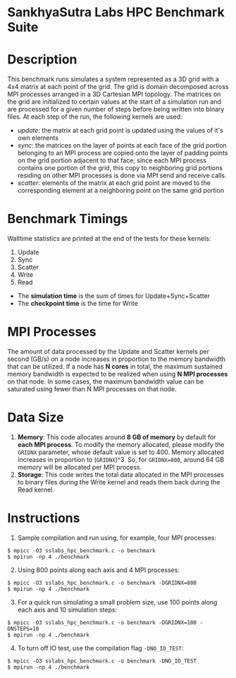 # SankhyaSutra Labs HPC Benchmark Suite

Description
============
This benchmark runs simulates a system represented as a 3D grid with a 4x4
matrix at each point of the grid. The grid is domain decomposed across MPI
processes arranged in a 3D Cartesian MPI topology. The matrices on the grid
are initialized to certain values at the start of a simulation run and are
processed for a given number of steps before being written into binary files.
At each step of the run, the following kernels are used:
+ *update*: the matrix at each grid point is updated using the values of it's
  own elements
+ *sync*: the matrices on the layer of points at each face of the grid
  portion belonging to an MPI process are copied onto the layer of padding
  points on the grid portion adjacent to that face; since each MPI process
  contains one portion of the grid, this copy to neighboring grid portions
  residing on other MPI processes is done via MPI send and receive calls.
+ *scatter*: elements of the matrix at each grid point are moved to the
  corresponding element at a neighboring point on the same grid portion

Benchmark Timings
=================
Walltime statistics are printed at the end of the tests for these kernels:
1. Update
2. Sync
3. Scatter
4. Write
5. Read

+ The **simulation time** is the sum of times for Update+Sync+Scatter
+ The **checkpoint time** is the time for Write

MPI Processes
=============
The amount of data processed by the Update and Scatter kernels per second
(GB/s) on a node increases in proportion to the memory bandwidth that can
be utilized. If a node has **N cores** in total, the maximum sustained
memory bandwidth is expected to be realized when using **N MPI processes**
on that node. In some cases, the maximum bandwidth value can be saturated
using fewer than N MPI processes on that node.

Data Size
==========
1. **Memory**: This code allocates around **8 GB of memory** by default for
**each MPI process**. To modify the memory allocated, please modify the
`GRIDNX` parameter, whose default value is set to 400. Memory allocated
increases in proportion to (`GRIDNX`)^3. So, for `GRIDNX=800`, around 64 GB
memory will be allocated per MPI process.
2. **Storage**: This code writes the total data allocated in the MPI
processes to binary files during the Write kernel and reads them back
during the Read kernel.

Instructions
=============
1. Sample compilation and run using, for example, four MPI processes:
```
$ mpicc -O3 sslabs_hpc_benchmark.c -o benchmark
$ mpirun -np 4 ./benchmark
```
2. Using 800 points along each axis and 4 MPI processes:
```
$ mpicc -O3 sslabs_hpc_benchmark.c -o benchmark -DGRIDNX=800
$ mpirun -np 4 ./benchmark
```
3. For a quick run simulating a small problem size, use 100 points
along each axis and 10 simulation steps:
```
$ mpicc -O3 sslabs_hpc_benchmark.c -o benchmark -DGRIDNX=100 -DNSTEPS=10
$ mpirun -np 4 ./benchmark
```
4. To turn off IO test, use the compilation flag `-DNO_IO_TEST`:
```
$ mpicc -O3 sslabs_hpc_benchmark.c -o benchmark -DNO_IO_TEST
$ mpirun -np 4 ./benchmark
```
